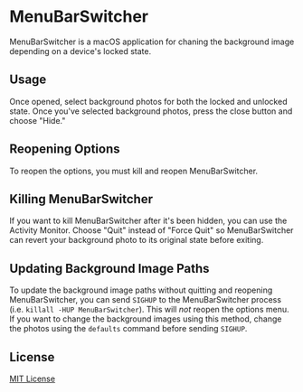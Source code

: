 # MenuBarSwitcher
MenuBarSwitcher is a macOS application for chaning the background image depending on a device's locked state.

## Usage
Once opened, select background photos for both the locked and unlocked state. Once you've selected background photos, press the close button and choose "Hide."

## Reopening Options
To reopen the options, you must kill and reopen MenuBarSwitcher.

## Killing MenuBarSwitcher
If you want to kill MenuBarSwitcher after it's been hidden, you can use the Activity Monitor. Choose "Quit" instead of "Force Quit" so MenuBarSwitcher can revert your background photo to its original state before exiting.

## Updating Background Image Paths
To update the background image paths without quitting and reopening MenuBarSwitcher, you can send `SIGHUP` to the MenuBarSwitcher process (i.e. `killall -HUP MenuBarSwitcher`). This will *not* reopen the options menu. If you want to change the background images using this method, change the photos using the `defaults` command before sending `SIGHUP`.

## License
[MIT License](LICENSE)
